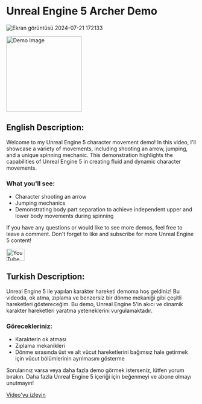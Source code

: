 # Unreal Engine 5 Archer Demo

![Ekran görüntüsü 2024-07-21 172133](https://github.com/user-attachments/assets/b976d53d-141d-4187-844a-41528b05c31d)

<img src="[https://github.com/user-attachments/assets/b976d53d-141d-4187-844a-41528b05c31d](https://github.com/user-attachments/assets/b976d53d-141d-4187-844a-41528b05c31d)" alt="Demo Image" width="200" height="200" />


## English Description:
Welcome to my Unreal Engine 5 character movement demo! In this video, I'll showcase a variety of movements, including shooting an arrow, jumping, and a unique spinning mechanic. This demonstration highlights the capabilities of Unreal Engine 5 in creating fluid and dynamic character movements.

### What you'll see:
- Character shooting an arrow
- Jumping mechanics
- Demonstrating body part separation to achieve independent upper and lower body movements during spinning

If you have any questions or would like to see more demos, feel free to leave a comment. Don't forget to like and subscribe for more Unreal Engine 5 content!


<a href="https://youtu.be/fWOoq6_N9nQ" target="_blank">
  <img src="https://upload.wikimedia.org/wikipedia/commons/4/42/YouTube_icon_%282013-2017%29.png" alt="YouTube" width="48" height="32" />
</a>

## Turkish Description:
Unreal Engine 5 ile yapılan karakter hareketi demoma hoş geldiniz! Bu videoda, ok atma, zıplama ve benzersiz bir dönme mekaniği gibi çeşitli hareketleri göstereceğim. Bu demo, Unreal Engine 5'in akıcı ve dinamik karakter hareketleri yaratma yeteneklerini vurgulamaktadır.

### Görecekleriniz:
- Karakterin ok atması
- Zıplama mekanikleri
- Dönme sırasında üst ve alt vücut hareketlerini bağımsız hale getirmek için vücut bölümlerinin ayrılmasını gösterme

Sorularınız varsa veya daha fazla demo görmek isterseniz, lütfen yorum bırakın. Daha fazla Unreal Engine 5 içeriği için beğenmeyi ve abone olmayı unutmayın!

[Video'yu izleyin](https://youtu.be/fWOoq6_N9nQ)
